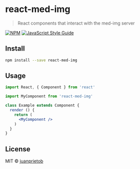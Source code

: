 # react-med-img

> React components that interact with the med-img server

[![NPM](https://img.shields.io/npm/v/react-med-img.svg)](https://www.npmjs.com/package/react-med-img) [![JavaScript Style Guide](https://img.shields.io/badge/code_style-standard-brightgreen.svg)](https://standardjs.com)

## Install

```bash
npm install --save react-med-img
```

## Usage

```jsx
import React, { Component } from 'react'

import MyComponent from 'react-med-img'

class Example extends Component {
  render () {
    return (
      <MyComponent />
    )
  }
}
```

## License

MIT © [juanprietob](https://github.com/juanprietob)
